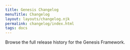 ```yaml
---
title: Genesis Changelog
menuTitle: Changelog
layout: layouts/changelog.njk
permalink: changelog/index.html
tags: docs
---
```


Browse the full release history for the Genesis Framework.

<!-- The changelog is output in the layouts/changelog.njk template. -->
